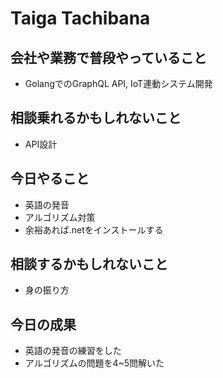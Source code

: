 # Taiga Tachibana

## 会社や業務で普段やっていること

- GolangでのGraphQL API, IoT連動システム開発

## 相談乗れるかもしれないこと

- API設計

## 今日やること

- 英語の発音
- アルゴリズム対策
- 余裕あれば.netをインストールする

## 相談するかもしれないこと

- 身の振り方

## 今日の成果

- 英語の発音の練習をした
- アルゴリズムの問題を4~5問解いた 
